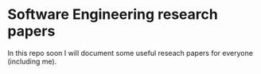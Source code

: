 # Software Engineering research papers

In this repo soon I will document some useful reseach papers for everyone (including me).
